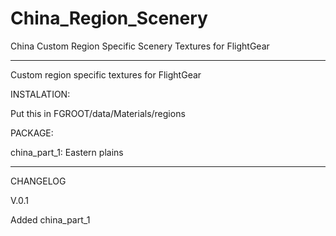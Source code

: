 # China_Region_Scenery
China Custom Region Specific Scenery Textures for FlightGear

---------------------------------------------------------------

Custom region specific textures for FlightGear

INSTALATION:

Put this in FGROOT/data/Materials/regions

PACKAGE:

china_part_1: Eastern plains

----------------------------------------------------------------
CHANGELOG

V.0.1

Added china_part_1
